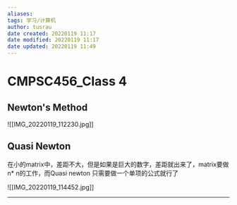 ```yaml
---
aliases: 
tags: 学习/计算机
author: tusrau
date created: 20220119 11:17
date modified: 20220119 11:17
date updated: 20220119 11:49
---
```


# CMPSC456_Class 4

## Newton's Method

![[IMG_20220119_112230.jpg]]

## Quasi Newton

在小的matrix中，差距不大，但是如果是巨大的数字，差距就出来了，matrix要做n* n的工作，而Quasi newton 只需要做一个单项的公式就行了

![[IMG_20220119_114452.jpg]]

---
